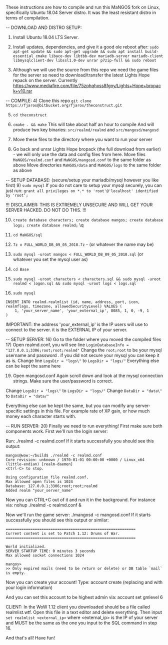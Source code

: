 These instructions are how to compile and run this MaNGOS fork on Linux, specifically Ubuntu 18.04 Server distro. It was the least resistant distro in terms of compilation.

-- DOWNLOAD AND DISTRO SETUP:
1) Install Ubuntu 18.04 LTS Server.

2) Install updates, dependencies, and give it a good ole reboot after:
`sudo apt-get update && sudo apt-get upgrade && sudo apt install build-essential cmake libace-dev libtbb-dev mariadb-server mariadb-client libmysqlclient-dev libssl1.0-dev unrar p7zip-full && sudo reboot`

3) Although we will use the source from this repo we need the game files for the server so need to download/transfer the latest Lights Hope repack on the server. Currently https://www.mediafire.com/file/75zphqhxss8fgny/Lights+Hope+bropack+v10.rar

-- COMPILE:
4) Clone this repo `git clone https://fjaros@bitbucket.org/fjaros/theconstruct.git`

5) `cd theconstruct`

6) `cmake . && make`
This will take about half an hour to compile
And will produce two key binaries: `src/realmd/realmd` and `src/mangosd/mangosd`

7) Move these files to the directory where you want to run your server

8) Go back and unrar Lights Hope bropack (the full download from earlier) - we will only use the data and config files from here.
Move files `MaNGOS/realmd.conf` and `MaNGOS/mangosd.conf` to the same folder as above
Move directories `MaNGOS/data` and `MaNGOS/logs` to the same folder as above

-- SETUP DATABASE: (secure/setup your mariadb/mysql however you like first)
9) `sudo mysql`
If you do not care to setup your mysql securely, you can just run:
`grant all privileges on *.* to 'root'@'localhost' identified by 'root';`

!!! DISCLAIMER: THIS IS EXTREMELY UNSECURE AND WILL GET YOUR SERVER HACKED. DO NOT DO THIS. !!!

10) `create database characters; create database mangos; create database logs; create database realmd;`
\q

11) `cd MaNGOS/sql`

12) `7z x FULL_WORLD_DB_09_05_2018.7z` - (or whatever the name may be)

13) `sudo mysql -uroot mangos < FULL_WORLD_DB_09_05_2018.sql` (or whatever you set the mysql user as)

14) `cd Base`

15) `sudo mysql -uroot characters < characters.sql && sudo mysql -uroot realmd < logon.sql && sudo mysql -uroot logs < logs.sql`

16) `sudo mysql`
```
INSERT INTO realmd.realmlist (id, name, address, port, icon, realmflags, timezone, allowedSecurityLevel) VALUES (
	1, 'your_server_name', 'your_external_ip', 8085, 1, 0, -9, 1
)
```

IMPORTANT: the address 'your_external_ip' is the IP users will use to connect to the server. it is the EXTERNAL IP of your server.

-- SETUP SERVER:
16) Go to the folder where you moved the compiled files
17) Open realmd.conf, you will see line
`LoginDatabaseInfo = "127.0.0.1;3306;root;root;realmd"`
Change the `root;root` to be your mysql username and password . if you did not secure your mysql you can keep it as is.
Change line `LogsDir = "logs\"` to `LogsDir = "logs/"`
Everything else can be kept the same here

19) Open mangosd.conf
Again scroll down and look at the mysql connection strings. Make sure the user/password is correct.

Change `LogsDir = "logs\"` to `LogsDir = "logs/"`
Change `DataDir = "data\"` to `DataDir = "data/"`

Everything else can be kept the same, but you can modify any server-specific settings in this file. For example rate of XP gain, or how much money each character starts with.

-- RUN SERVER:
20) Finally we need to run everything!
First make sure both components work. First we'll run the login server:

Run: ./realmd -c realmd.conf
If it starts successfully you should see this output:
```
mangos@wow:~/build$ ./realmd -c realmd.conf
Core revision: unknown / 1970-01-01 00:00:00 +0000 / Linux_x64 (little-endian) [realm-daemon]
<Ctrl-C> to stop.

Using configuration file realmd.conf.
Max allowed open files is 1024
Database: 127.0.0.1;3306;root;root;realmd
Added realm "your_server_name"
```

Now you can CTRL+C out of it and run it in the background. For instance via: nohup ./realmd -c realmd.conf &

Now we'll run the game server:
./mangosd -c mangosd.conf
If it starts successfully you should see this output or similar:
```
==========================================================
Current content is set to Patch 1.12: Drums of War.
==========================================================

World initialized.
SERVER STARTUP TIME: 0 minutes 3 seconds
Max allowed socket connections 1024

mangos>
>> Only expired mails (need to be return or delete) or DB table `mail` is empty.
```

Now you can create your account!
Type: account create <username> <password>
(replacing <username> and <password> with your login information)

And you can set this account to be highest admin via:
account set gmlevel <username> 6

CLIENT:
In the WoW 1.12 client you downloaded should be a file called realmlist.wtf. Open this file in a text editor and delete everything. Then input `set realmlist <external_ip>` where <external_ip> is the IP of your server and MUST be the same as the one you input to the SQL command in step 16.

And that's all! Have fun!
